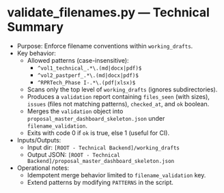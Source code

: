 # validate_filenames.py — Technical Summary

- Purpose: Enforce filename conventions within `working_drafts`.
- Key behavior:
  - Allowed patterns (case-insensitive):
    - `^vol1_technical_.*\.(md|docx|pdf)$`
    - `^vol2_pastperf_.*\.(md|docx|pdf)$`
    - `^RPRTech_Phase I-.*\.(pdf|xlsx)$`
  - Scans only the top level of `working_drafts` (ignores subdirectories).
  - Produces a `validation` report containing `files_seen` (with sizes), `issues` (files not matching patterns), `checked_at`, and `ok` boolean.
  - Merges the `validation` object into `proposal_master_dashboard_skeleton.json` under `filename_validation`.
  - Exits with code 0 if `ok` is true, else 1 (useful for CI).
- Inputs/Outputs:
  - Input dir: `[ROOT - Technical Backend]/working_drafts`
  - Output JSON: `[ROOT - Technical Backend]/proposal_master_dashboard_skeleton.json`
- Operational notes:
  - Idempotent merge behavior limited to `filename_validation` key.
  - Extend patterns by modifying `PATTERNS` in the script.
